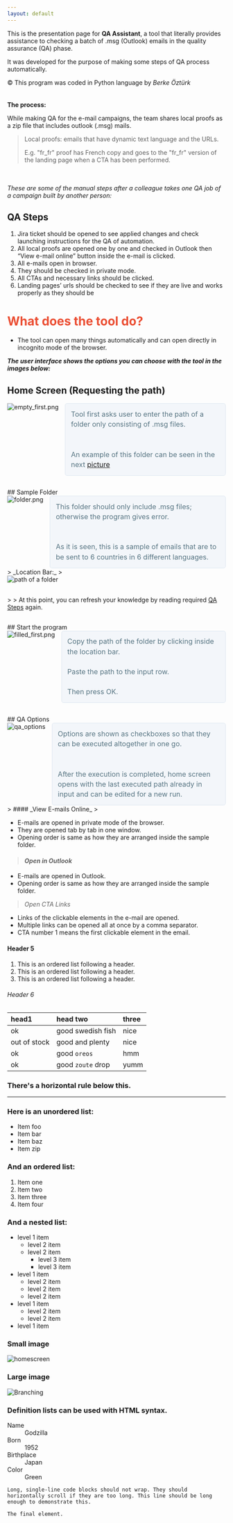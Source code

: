 ```yaml
---
layout: default
---
```


This is the presentation page for **QA Assistant**,  a tool that literally provides assistance to checking a batch of .msg (Outlook) emails in the quality assurance (QA) phase.

It was developed for the purpose of making some steps of QA process automatically.



© This program was coded in Python language by _Berke Öztürk_
<br><br><br>
**The process:**

While making QA for the e-mail campaigns, the team shares local proofs as a zip file that includes outlook (.msg) mails.

> Local proofs: emails that have dynamic text language and the URLs.
>
> E.g. "fr_fr" proof has French copy and goes to the "fr_fr" version of the landing page when a CTA has been performed. 

<br><br id="qa_steps">
_These are some of the manual steps after a colleague takes one QA job of a campaign built by another person:_

## QA Steps

1.  Jira ticket should be opened to see applied changes and check launching instructions for the QA of automation.
2.  All local proofs are opened one by one and checked in Outlook then “View e-mail online” button inside the e-mail is clicked.
3.  All e-mails open in browser.
4.  They should be checked in private mode.
5.  All CTAs and necessary links should be clicked.
6.  Landing pages’ urls should be checked to see if they are live and works properly as they should be

<h1 style="color: #eb4f34">What does the tool do?</h1>

*   The tool can open many things automatically and can open directly in incognito mode of the browser.


_**The user interface shows the options you can choose with the tool in the images below:**_

##  Home Screen (Requesting the path)

<div style="overflow: auto">
  <img src="/QA-Assistant/assets/images/empty_first.png" alt="empty_first.png" style="max-width: 370px; float: left; margin: 0 15px 15px 0;">
  <p style="color: #567482; background-color: #f3f6fa; border: solid 1px #dce6f0; padding: 0.8rem; overflow: auto; font-size: 16px; line-height: 1.45; border-radius: 0.3rem; margin:0">Tool first asks user to enter the path of a folder only consisting of .msg files.<br><br><br>An example of this folder can be seen in the next <a href="#folder">picture</a></p>
</div>
<p style="padding-top: 1px" id="folder"></p>
## Sample Folder

<div style="overflow: auto">
  <img src="/QA-Assistant/assets/images/folder.png" alt="folder.png" style="max-width: 530px; float: left; margin: 0 15px 15px 0;">
  <p style="color: #567482; background-color: #f3f6fa; border: solid 1px #dce6f0; padding: 0.8rem; overflow: auto; font-size: 16px; line-height: 1.45; border-radius: 0.3rem; margin:0">This folder should only include .msg files; otherwise the program gives error.<br><br><br>As it is seen, this is a sample of emails that are to be sent to 6 countries in 6 different languages.</p>
</div>
> _Location Bar:_
> <img src="/QA-Assistant/assets/images/copied_path.png" alt="path of a folder" style="max-width: 420px; display: block; margin-bottom: 30px;">
> 
> At this point, you can refresh your knowledge by reading required <a href="#qa_steps">QA Steps</a> again.

<p style="padding-top: 1px" id="folder"></p>
## Start the program

<div style="overflow: auto">
  <img src="/QA-Assistant/assets/images/filled_first.png" alt="filled_first.png" style="max-width: 370px; float: left; margin: 0 15px 15px 0;">
  <p style="color: #567482; background-color: #f3f6fa; border: solid 1px #dce6f0; padding: 0.8rem; overflow: auto; font-size: 16px; line-height: 1.45; border-radius: 0.3rem; margin:0">Copy the path of the folder by clicking inside the location bar.<br><br> Paste the path to the input row.<br><br>Then press OK.</p>
</div>
<p style="padding-top: 1px" id="folder"></p>
## QA Options

<div style="overflow: auto">
  <img src="/QA-Assistant/assets/images/qa_options.png" alt="qa_options" style="max-width: 530px; float: left; margin: 0 15px 15px 0;">
  <p style="color: #567482; background-color: #f3f6fa; border: solid 1px #dce6f0; padding: 0.8rem; overflow: auto; font-size: 16px; line-height: 1.45; border-radius: 0.3rem; margin:0">Options are shown as checkboxes so that they can be executed altogether in one go.<br><br><br>After the execution is completed, home screen opens with the last executed path already in input and can be edited for a new run.</p>
</div>
> #### _View E-mails Online_
> 

*   E-mails are opened in private mode of the browser.
*   They are opened tab by tab in one window.
*   Opening order is same as how they are arranged inside the sample folder.


> #### _Open in Outlook_
> 

*   E-mails are opened in Outlook.
*   Opening order is same as how they are arranged inside the sample folder.


> _Open CTA Links_
> 

*   Links of the clickable elements in the e-mail are opened.
*   Multiple links can be opened all at once by a comma separator.
*   CTA number 1 means the first clickable element in the email.

#### Header 5

1.  This is an ordered list following a header.
2.  This is an ordered list following a header.
3.  This is an ordered list following a header.

###### Header 6

| head1        | head two          | three |
|:-------------|:------------------|:------|
| ok           | good swedish fish | nice  |
| out of stock | good and plenty   | nice  |
| ok           | good `oreos`      | hmm   |
| ok           | good `zoute` drop | yumm  |

### There's a horizontal rule below this.

* * *

### Here is an unordered list:

*   Item foo
*   Item bar
*   Item baz
*   Item zip

### And an ordered list:

1.  Item one
1.  Item two
1.  Item three
1.  Item four

### And a nested list:

- level 1 item
  - level 2 item
  - level 2 item
    - level 3 item
    - level 3 item
- level 1 item
  - level 2 item
  - level 2 item
  - level 2 item
- level 1 item
  - level 2 item
  - level 2 item
- level 1 item

### Small image

![homescreen](/assets/images/empty_first.png)

### Large image

![Branching](https://guides.github.com/activities/hello-world/branching.png)


### Definition lists can be used with HTML syntax.

<dl>
<dt>Name</dt>
<dd>Godzilla</dd>
<dt>Born</dt>
<dd>1952</dd>
<dt>Birthplace</dt>
<dd>Japan</dd>
<dt>Color</dt>
<dd>Green</dd>
</dl>

```
Long, single-line code blocks should not wrap. They should horizontally scroll if they are too long. This line should be long enough to demonstrate this.
```

```
The final element.
```
